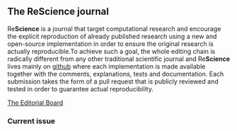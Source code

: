 ## The ReScience journal

Re**Science** is a journal that target computational research and encourage the
explicit reproduction of already published research using a new and open-source
implementation in order to ensure the original research is actually
reproducible.To achieve such a goal, the whole editing chain is radically
different from any other traditional scientific journal and Re**Science** lives
mainly on [github](https://github.com/ReScience/ReScience/wiki) where each
implementation is made available together with the comments, explanations,
tests and documentation. Each submission takes the form of a pull request that
is publicly reviewed and tested in order to guarantee actual reproducibility.

[The Editorial Board](https://github.com/ReScience/ReScience/wiki/Board)

### Current issue
